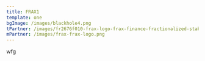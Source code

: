 ```yaml
---
title: FRAX1
template: one
bgImage: /images/blackhole4.png
tPartner: /images/fr2676f010-frax-logo-frax-finance-fractionalized-stablecoin-moonbeam-2-.png
mPartner: /images/frax-frax-logo.png
---
```

w﻿fg